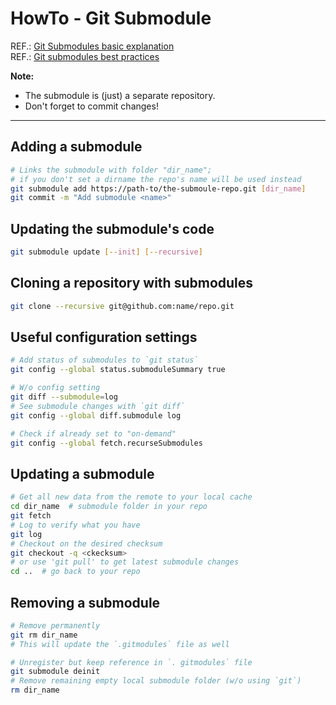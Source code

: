 # HowTo - Git Submodule

REF.: [Git Submodules basic explanation](https://gist.github.com/gitaarik/8735255)  
REF.: [Git submodules best practices
](https://gist.github.com/slavafomin/08670ec0c0e75b500edbaa5d43a5c93c)  

**Note:**

- The submodule is (just) a separate repository.
- Don't forget to commit changes!

----

## Adding a submodule

```bash
# Links the submodule with folder "dir_name";
# if you don't set a dirname the repo's name will be used instead
git submodule add https://path-to/the-submoule-repo.git [dir_name] 
git commit -m "Add submodule <name>"
```

## Updating the submodule's code

```bash
git submodule update [--init] [--recursive]
```

## Cloning a repository with submodules

```bash
git clone --recursive git@github.com:name/repo.git
```

## Useful configuration settings

```bash
# Add status of submodules to `git status`
git config --global status.submoduleSummary true
```

```bash
# W/o config setting 
git diff --submodule=log
# See submodule changes with `git diff`
git config --global diff.submodule log
```

```bash
# Check if already set to "on-demand"
git config --global fetch.recurseSubmodules 
```

## Updating a submodule

```bash
# Get all new data from the remote to your local cache 
cd dir_name  # submodule folder in your repo
git fetch
# Log to verify what you have 
git log
# Checkout on the desired checksum
git checkout -q <ckecksum>
# or use 'git pull' to get latest submodule changes
cd ..  # go back to your repo
```

## Removing a submodule

```bash
# Remove permanently 
git rm dir_name 
# This will update the `.gitmodules` file as well 
```

```bash
# Unregister but keep reference in `. gitmodules` file 
git submodule deinit
# Remove remaining empty local submodule folder (w/o using `git`) 
rm dir_name 
```
